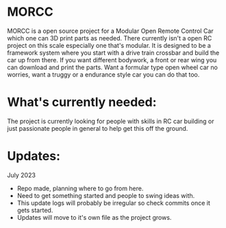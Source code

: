 # MORCC
MORCC is a open source project for a Modular Open Remote Control Car which one can 3D print parts as needed.
There currently isn't a open RC project on this scale especially one that's modular.
It is designed to be a framework system where you start with a drive train crossbar and build the car up from there.
If you want different bodywork, a front or rear wing you can download and print the parts.
Want a formular type open wheel car no worries, want a truggy or a endurance style car you can do that too.

# What's currently needed:
The project is currently looking for people with skills in RC car building or just passionate people in general to help get this off the ground.

# Updates:
July 2023
- Repo made, planning where to go from here.
- Need to get something started and people to swing ideas with.
- This update logs will probably be irregular so check commits once it gets started.
- Updates will move to it's own file as the project grows.
